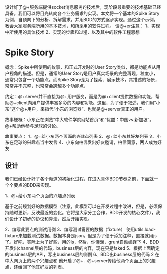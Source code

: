 设计好了@+服务端提供socket消息服务的技术后，现阶段最重要的技术基础已经具备。我们可以将目光转向各个业务需求的实现。本文将一个基本的Spike Story为例，自顶向下的分析、拆解需求，并用BDD的方式逐步实现。通过这个示例，教会大家服务端所用的基本技术，和所采用的软件过程。
请@+er注意：
1、实现中所使用的具体技术
2、实现的步骤和过程，以及其中的软件工程思想

Spike Story
===========
概念：Spike中所使用的故事，和正式开发时的User Story类似，都是功能点从用户视角的描述。但是，通常的User Story是用户真实场景的完整再现，粒度小，通常只包含一个功能点。而Spike Story是为了探索、展示技术，其描述的场景，常常并不完整，也常常会跨越多个功能点。

约定：@+server并不直接为@+用户服务，而是为@+client提供数据和功能，帮助@+client向用户提供丰富多彩的内容和功能。这里，为了便于叙述，我们用“小东”这个@+用户，来指代“小东的浏览器”，也就是@+server真正的用户。

故事梗概：小东正在浏览“中大软件学院网站首页”和“优酷：中国vs.新加坡”。@+帮助他参与足球的讨论。

故事要点：
1、@+给小东两个页面的兴趣点列表
2、@+给小东其好友列表
3、小东在足球的兴趣点当中发言
4、小东向柏信发出好友邀请，柏信同意，两人成为好友

设计
----
我们已经设计好了各个频道的初始化过程，在进入具体BDD节奏之前，下面就一个个要点的BDD来实现。

1、@+给小东两个页面的兴趣点列表

基于之前规划好的数据模型（注意，此模型可以在开发过程中改进，但是，必须保持随时更新，反映最近的变化。它将是大家分工合作，BDD开发的核心文件），我们设计了初步的协议和算法，然后开始实现。

2、编写此要点的测试用例
3、编写测试需要的数据（fixture）
    使用utils.load-fixture来加载测试数据。数据本身是json，但是为了便于添加注释，直接就用js了。好吧，实际上为了好些，用的ls，然后，你懂滴，grunt自动编译下
4、BDD开发出channel层的代码，business层的内容，现在只是faked
5、根据上面确定的business层的API，写出business层的测例
6、BDD出business层的代码
2
在中大网页上的两个兴趣点和
他开启了@+，@+server传给他两个页面上的兴趣点，还给回了他其好友的列表。